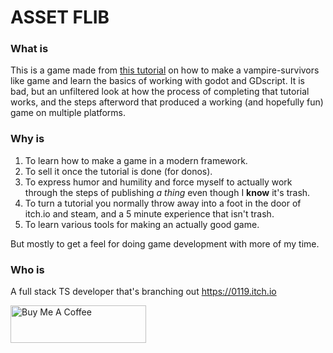 # ASSET FLIB

### What is

This is a game made from [this tutorial](https://www.udemy.com/course/create-a-complete-2d-arena-survival-roguelike-game-in-godot-4) on how to make a vampire-survivors like game and learn the basics of working with godot and GDscript. It is bad, but an unfiltered look at how the process of completing that tutorial works, and the steps afterword that produced a working (and hopefully fun) game on multiple platforms.

### Why is

1. To learn how to make a game in a modern framework.
2. To sell it once the tutorial is done (for donos).
3. To express humor and humility and force myself to actually work through the steps of publishing *a thing* even though I **know** it's trash.
4. To turn a tutorial you normally throw away into a foot in the door of itch.io and steam, and a 5 minute experience that isn't trash.
5. To learn various tools for making an actually good game.

But mostly to get a feel for doing game development with more of my time.

### Who is
A full stack TS developer that's branching out
https://0119.itch.io

<a href="https://www.buymeacoffee.com/Ao9uzMG" target="_blank"><img src="https://cdn.buymeacoffee.com/buttons/v2/default-violet.png" alt="Buy Me A Coffee" style="height: 60px !important;width: 217px !important;" ></a>
